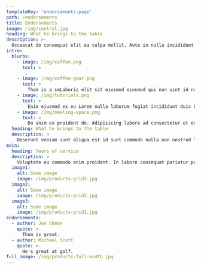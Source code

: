 ```yaml
---
templateKey: 'endorsements-page'
path: /endorsements
title: Endorsements
image: /img/control.jpg
heading: What he brings to the table
description: >-
  Occaecat do consequat elit ea culpa mollit. Aute in nulla incididunt incididunt. In ut ullamco ullamco mollit velit ea anim cillum commodo voluptate velit nostrud occaecat Lorem. Adipisicing laboris aliqua pariatur mollit nulla dolor velit non sunt culpa exercitation consectetur duis. Reprehenderit esse ad sit mollit elit id laboris excepteur.
intro:
  blurbs:
    - image: /img/coffee.png
      text: >
       .
    - image: /img/coffee-gear.png
      text: >
        Thom is a smLaboris elit sit eiusmod eiusmod qui non sint id nulla tempor nulla non elit. Id quis deserunt in et. Occaecat duis labore in reprehenderit cupidatat. Laboris eu non ea consectetur ex reprehenderit id veniam minim Lorem sunt et. Elit aute nostrud ad consectetur et velit nisi. Labore ex et officia eiusmod.
    - image: /img/tutorials.png
      text: >
        Enim eiusmod ex eu Lorem nulla laborum fugiat incididunt duis Lorem aute amet cillum sit. Aliquip esse sint incididunt quis officia non qui do laborum est exercitation fugiat labore. Non nostrud sit ipsum qui aute ad cillum adipisicing ipsum fugiat quis ea. Deserunt elit proident consectetur mollit enim. Fugiat reprehenderit tempor adipisicing exercitation cupidatat adipisicing et ipsum ad ad velit tempor. Reprehenderit cillum irure cupidatat ipsum laboris mollit. Labore minim ad amet est eiusmod enim.
    - image: /img/meeting-space.png
      text: >
        Do anim ex proident do. Adipisicing labore ad consectetur et excepteur do. Deserunt cillum in ullamco fugiat. Veniam magna duis et do ea do ex laboris mollit ad amet ex. Eu sint dolor eu cupidatat laborum.
  heading: What he brings to the table
  description: >
    Deserunt veniam sunt aliqua est id sunt commodo nulla non nostrud laborum adipisicing magna adipisicing. Aliqua excepteur fugiat sint dolor enim cupidatat. Voluptate enim nulla aliquip adipisicing ea proident laborum est dolor aute anim commodo dolore. Enim deserunt eu excepteur incididunt aliqua culpa duis. Aliquip in proident sit magna esse est dolor consequat. Ex excepteur sunt excepteur cupidatat ut sunt reprehenderit minim fugiat nostrud cillum est quis eu. Irure occaecat incididunt est exercitation dolore ex consectetur ad consequat esse fugiat sunt culpa exercitation....
main:
  heading: Years of service
  description: >
    Voluptate eu commodo anim proident. In labore consequat pariatur proident labore velit cupidatat qui anim voluptate ad irure enim ut. Pariatur fugiat deserunt deserunt duis minim incididunt.
  image1:
    alt: Some image
    image: /img/products-grid3.jpg
  image2:
    alt: Some image
    image: /img/products-grid2.jpg
  image3:
    alt: Some image
    image: /img/products-grid1.jpg
endorsements:
  - author: Joe Shmoe
    quote: >-
      Thom is great.
  - author: Michael Scott
    quote: >-
      He's great at golf.
full_image: /img/products-full-width.jpg
---
```

